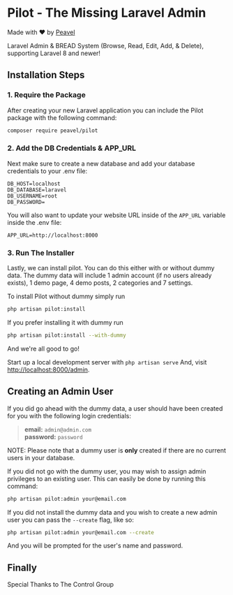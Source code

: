# Pilot - The Missing Laravel Admin
Made with ❤️ by [Peavel](https://github.com/peavel)

Laravel Admin & BREAD System (Browse, Read, Edit, Add, & Delete), supporting Laravel 8 and newer!


## Installation Steps

### 1. Require the Package

After creating your new Laravel application you can include the Pilot package with the following command:

```bash
composer require peavel/pilot
```

### 2. Add the DB Credentials & APP_URL

Next make sure to create a new database and add your database credentials to your .env file:

```
DB_HOST=localhost
DB_DATABASE=laravel
DB_USERNAME=root
DB_PASSWORD=
```

You will also want to update your website URL inside of the `APP_URL` variable inside the .env file:

```
APP_URL=http://localhost:8000
```

### 3. Run The Installer

Lastly, we can install pilot. You can do this either with or without dummy data.
The dummy data will include 1 admin account (if no users already exists), 1 demo page, 4 demo posts, 2 categories and 7 settings.

To install Pilot without dummy simply run

```bash
php artisan pilot:install
```

If you prefer installing it with dummy run

```bash
php artisan pilot:install --with-dummy
```

And we're all good to go!

Start up a local development server with `php artisan serve` And, visit [http://localhost:8000/admin](http://localhost:8000/admin).

## Creating an Admin User

If you did go ahead with the dummy data, a user should have been created for you with the following login credentials:

>**email:** `admin@admin.com`   
>**password:** `password`

NOTE: Please note that a dummy user is **only** created if there are no current users in your database.

If you did not go with the dummy user, you may wish to assign admin privileges to an existing user.
This can easily be done by running this command:

```bash
php artisan pilot:admin your@email.com
```

If you did not install the dummy data and you wish to create a new admin user you can pass the `--create` flag, like so:

```bash
php artisan pilot:admin your@email.com --create
```

And you will be prompted for the user's name and password.

## Finally

Special Thanks to The Control Group
